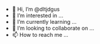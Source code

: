 - 👋 Hi, I’m @dltjdgus
- 👀 I’m interested in ...
- 🌱 I’m currently learning ...
- 💞️ I’m looking to collaborate on ...
- 📫 How to reach me ...

<!---
dltjdgus/dltjdgus is a ✨ special ✨ repository because its `README.md` (this file) appears on your GitHub profile.
You can click the Preview link to take a look at your changes.
--->
